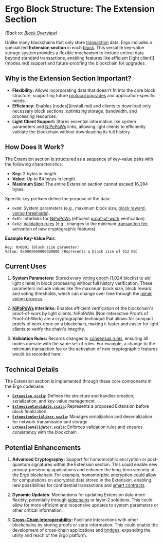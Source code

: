 # Ergo Block Structure: The Extension Section

*(Back to: [Block Overview](block.md))*

Unlike many blockchains that only store [transaction](transactions.md) data, Ergo includes a specialized **Extension section** in each [block](block.md). This versatile key-value storage system provides a flexible mechanism to include critical data beyond standard transactions, enabling features like efficient [light client]](modes.md) support and future-proofing the blockchain for upgrades.

## Why is the Extension Section Important?

  * **Flexibility:** Allows incorporating data that doesn't fit into the core block structure, supporting future [protocol upgrades](governance.md) and application-specific needs.
  * **Efficiency:** Enables [nodes]](install.md) and clients to download only necessary block sections, optimizing storage, bandwidth, and processing resources.
  * **Light Client Support:** Stores essential information like system parameters and [NiPoPoWs](nipopows.md) links, allowing light clients to efficiently validate the blockchain without downloading its full history.

## How Does It Work?

The Extension section is structured as a sequence of key-value pairs with the following characteristics:

  * **Key:** 2 bytes in length.
  * **Value:** Up to 64 bytes in length.
  * **Maximum Size:** The entire Extension section cannot exceed 16,384 bytes.

Specific key prefixes define the purpose of the data:

  * `0x00`: System parameters (e.g., maximum block size, [block reward](emission.md), [voting thresholds](governance.md)).
  * `0x01`: Interlinks for [NiPoPoWs](nipopows.md) (efficient [proof-of-work](autolykos.md) verification).
  * `0x02`: [Validation rules](validation.md) (e.g., changes to the minimum [transaction fee](min-fee.md), activation of new cryptographic features).

**Example Key-Value Pair:**

```
Key: 0x0001 (Block size parameter)
Value: 0x0000000000020000 (Represents a block size of 512 KB)
```

## Current Uses

1.  **System Parameters:** Stored every [voting epoch](governance.md) (1,024 blocks) to aid light clients in block processing without full history verification. These parameters include values like the maximum block size, block reward, and voting thresholds, which can change over time through the [miner voting process](governance.md).

2.  **[NiPoPoWs](nipopows.md) Interlinks:** Enables efficient verification of the blockchain's proof-of-work by light clients. NiPoPoWs (Non-Interactive Proofs of Proof-of-Work) are a cryptographic technique that allows for compact proofs of work done on a blockchain, making it faster and easier for light clients to verify the chain's integrity.

3.  **Validation Rules:** Records changes to [consensus rules](governance.md), ensuring all nodes operate with the same set of rules. For example, a change to the minimum transaction fee or the activation of new cryptographic features would be recorded here.

## Technical Details

The Extension section is implemented through these core components in the Ergo codebase:

  * **[`Extension.scala`](https://github.com/ergoplatform/ergo/blob/master/ergo-core/src/main/scala/org/ergoplatform/modifiers/history/extension/Extension.scala):** Defines the structure and handles creation, serialization, and key-value management.
  * **[`ExtensionCandidate.scala`](https://github.com/ergoplatform/ergo/blob/master/ergo-core/src/main/scala/org/ergoplatform/modifiers/history/extension/ExtensionCandidate.scala):** Represents a proposed Extension before block finalization.
  * **[`ExtensionSerializer.scala`](https://github.com/ergoplatform/ergo/blob/master/ergo-core/src/main/scala/org/ergoplatform/modifiers/history/extension/ExtensionSerializer.scala):** Manages serialization and deserialization for network transmission and storage.
  * **[`ExtensionValidator.scala`](https://github.com/ergoplatform/ergo/blob/master/ergo-core/src/main/scala/org/ergoplatform/nodeView/history/storage/modifierprocessors/ExtensionValidator.scala):** Enforces validation rules and ensures consistency with the blockchain.

## Potential Enhancements

1.  **Advanced Cryptography:** Support for homomorphic encryption or post-quantum signatures within the Extension section. This could enable new privacy-preserving applications and enhance the long-term security of the Ergo blockchain. For example, homomorphic encryption could allow for computations on encrypted data stored in the Extension, enabling new possibilities for confidential transactions and [smart contracts](ergoscript.md).

2.  **Dynamic Updates:** Mechanisms for updating Extension data more flexibly, potentially through [sidechains](sidechains.md) or layer-2 solutions. This could allow for more efficient and responsive updates to system parameters or other critical information.

3.  **[Cross-Chain Interoperability](use-cases-overview.md#infrastructure):** Facilitate interactions with other blockchains by storing proofs or state information. This could enable the development of cross-chain applications and [bridges](rosen.md), expanding the utility and reach of the Ergo platform.
